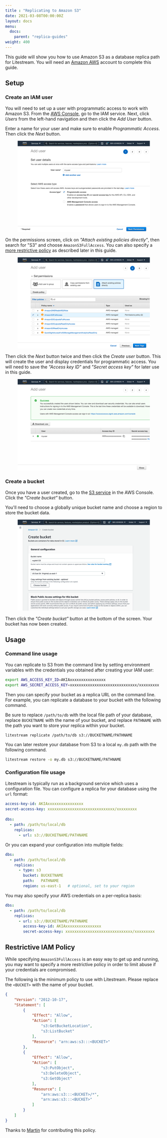 ```yaml
---
title : "Replicating to Amazon S3"
date: 2021-03-08T00:00:00Z
layout: docs
menu:
  docs:
    parent: "replica-guides"
weight: 400
---
```


This guide will show you how to use Amazon S3 as a database replica path for
Litestream. You will need an [Amazon AWS](https://aws.amazon.com/) account to
complete this guide.

## Setup

### Create an IAM user

You will need to set up a user with programmatic access to work with Amazon S3.
From the [AWS Console](https://console.aws.amazon.com/), go to the IAM service.
Next, click _Users_ from the left-hand navigation and then click the _Add User_
button.

Enter a name for your user and make sure to enable _Programmatic Access_. Then
click the _Next_ button.

<figure>
	<img src="iam_0.png" alt="Screenshot of creating an IAM user">
</figure>

On the permissions screen, click on _"Attach existing policies directly"_, then
search for "S3" and choose `AmazonS3FullAccess`. You can also specify a [more
restrictive policy](#restrictive-iam-policy) as described later in this guide.

<figure>
	<img src="iam_1.png" alt="Screenshot of attaching policy to IAM user">
</figure>

Then click the _Next_ button twice and then click the _Create user_ button. This
will create the user and display credentials for programmatic access. You will
need to save the _"Access key ID"_ and _"Secret access key"_ for later use
in this guide.

<figure>
	<img src="iam_2.png" alt="Screenshot of AWS credentials for created user">
</figure>


### Create a bucket

Once you have a user created, go to the [S3 service](https://s3.console.aws.amazon.com/)
in the AWS Console. Click the _"Create bucket"_ button.

You'll need to choose a globally unique bucket name and choose a region to
store the bucket data.

<figure>
	<img src="s3_0.png" alt="Screenshot of AWS S3 create bucket UI">
</figure>

Then click the _"Create bucket"_ button at the bottom of the screen. Your bucket
has now been created.


## Usage

### Command line usage

You can replicate to S3 from the command line by setting environment variables
with the credentials you obtained after creating your IAM user:

```sh
export AWS_ACCESS_KEY_ID=AKIAxxxxxxxxxxxxxxxx
export AWS_SECRET_ACCESS_KEY=xxxxxxxxxxxxxxxxxxxxxxxxxxxxxx/xxxxxxxxx
```

Then you can specify your bucket as a replica URL on the command line. For
example, you can replicate a database to your bucket with the following command.

Be sure to replace `/path/to/db` with the local file path of your database, replace
`BUCKETNAME` with the name of your bucket, and replace `PATHNAME` with the path
you want to store your replica within your bucket.

```sh
litestream replicate /path/to/db s3://BUCKETNAME/PATHNAME
```

You can later restore your database from S3 to a local `my.db` path with the
following command.

```sh
litestream restore -o my.db s3://BUCKETNAME/PATHNAME
```

### Configuration file usage

Litestream is typically run as a background service which uses a configuration
file. You can configure a replica for your database using the `url` format:

```yaml
access-key-id: AKIAxxxxxxxxxxxxxxxx
secret-access-key: xxxxxxxxxxxxxxxxxxxxxxxxxxxxxx/xxxxxxxxx

dbs:
  - path: /path/to/local/db
    replicas:
      - url: s3://BUCKETNAME/PATHNAME
```

Or you can expand your configuration into multiple fields:

```yaml
dbs:
  - path: /path/to/local/db
    replicas:
      - type: s3
        bucket: BUCKETNAME
        path:   PATHNAME
        region: us-east-1   # optional, set to your region
```

You may also specify your AWS credentials on a per-replica basis:

```yaml
dbs:
  - path: /path/to/local/db
    replicas:
      - url: s3://BUCKETNAME/PATHNAME
        access-key-id: AKIAxxxxxxxxxxxxxxxx
        secret-access-key: xxxxxxxxxxxxxxxxxxxxxxxxxxxxxx/xxxxxxxxx
```


## Restrictive IAM Policy

While specifying `AmazonS3FullAccess` is an easy way to get up and running, you
may want to specify a more restrictive policy in order to limit abuse if your
credentials are compromised.

The following is the minimum policy to use with Litestream. Please replace the
`<BUCKET>` with the name of your bucket.

```json
{
    "Version": "2012-10-17",
    "Statement": [
        {
            "Effect": "Allow",
            "Action": [
                "s3:GetBucketLocation",
                "s3:ListBucket"
            ],
            "Resource": "arn:aws:s3:::<BUCKET>"
        },
        {
            "Effect": "Allow",
            "Action": [
                "s3:PutObject",
                "s3:DeleteObject",
                "s3:GetObject"
            ],
            "Resource": [
                "arn:aws:s3:::<BUCKET>/*",
                "arn:aws:s3:::<BUCKET>"
            ]
        }
    ]
}
```

Thanks to [Martin](https://github.com/maluio) for contributing this policy.
